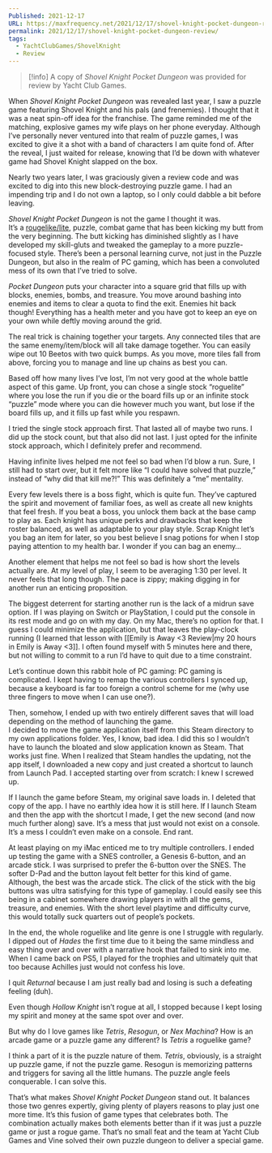 ```yaml
---
Published: 2021-12-17
URL: https://maxfrequency.net/2021/12/17/shovel-knight-pocket-dungeon-review/
permalink: 2021/12/17/shovel-knight-pocket-dungeon-review/
tags:
  - YachtClubGames/ShovelKnight
  - Review
---
```

> [!info] 
> A copy of *Shovel Knight Pocket Dungeon* was provided for review by Yacht Club Games. 

When *Shovel Knight Pocket Dungeon* was revealed last year, I saw a puzzle game featuring Shovel Knight and his pals (and frenemies). I thought that it was a neat spin-off idea for the franchise. The game reminded me of the matching, explosive games my wife plays on her phone everyday. Although I’ve personally never ventured into that realm of puzzle games, I was excited to give it a shot with a band of characters I am quite fond of. After the reveal, I just waited for release, knowing that I’d be down with whatever game had Shovel Knight slapped on the box.  

Nearly two years later, I was graciously given a review code and was excited to dig into this new block-destroying puzzle game. I had an impending trip and I do not own a laptop, so I only could dabble a bit before leaving.   

*Shovel Knight Pocket Dungeon* is not the game I thought it was.  
It’s a [rougelike/lite](https://youtu.be/G9FB5R4wVno), puzzle, combat game that has been kicking my butt from the very beginning. The butt kicking has diminished slightly as I have developed my skill-gluts and tweaked the gameplay to a more puzzle-focused style. There’s been a personal learning curve, not just in the Puzzle Dungeon, but also in the realm of PC gaming, which has been a convoluted mess of its own that I’ve tried to solve.  

*Pocket Dungeon* puts your character into a square grid that fills up with blocks, enemies, bombs, and treasure. You move around bashing into enemies and items to clear a quota to find the exit. Enemies hit back though! Everything has a health meter and you have got to keep an eye on your own while deftly moving around the grid.   

The real trick is chaining together your targets. Any connected tiles that are the same enemy/item/block will all take damage together. You can easily wipe out 10 Beetos with two quick bumps. As you move, more tiles fall from above, forcing you to manage and line up chains as best you can.   

Based off how many lives I’ve lost, I’m not very good at the whole battle aspect of this game. Up front, you can chose a single stock “roguelite” where you lose the run if you die or the board fills up or an infinite stock “puzzle” mode where you can die however much you want, but lose if the board fills up, and it fills up fast while you respawn.   

I tried the single stock approach first. That lasted all of maybe two runs. I did up the stock count, but that also did not last. I just opted for the infinite stock approach, which I definitely prefer and recommend.   

Having infinite lives helped me not feel so bad when I’d blow a run. Sure, I still had to start over, but it felt more like “I could have solved that puzzle,” instead of “why did that kill me?!” This was definitely a “me” mentality.   

Every few levels there is a boss fight, which is quite fun. They’ve captured the spirit and movement of familiar foes, as well as create all new knights that feel fresh. If you beat a boss, you unlock them back at the base camp to play as. Each knight has unique perks and drawbacks that keep the roster balanced, as well as adaptable to your play style. Scrap Knight let’s you bag an item for later, so you best believe I snag potions for when I stop paying attention to my health bar. I wonder if you can bag an enemy…  

Another element that helps me not feel so bad is how short the levels actually are. At my level of play, I seem to be averaging 1:30 per level. It never feels that long though. The pace is zippy; making digging in for another run an enticing proposition.   

The biggest deterrent for starting another run is the lack of a midrun save option. If I was playing on Switch or PlayStation, I could put the console in its rest mode and go on with my day. On my Mac, there’s no option for that. I guess I could minimize the application, but that leaves the play-clock running (I learned that lesson with [[Emily is Away <3 Review|my 20 hours in Emily is Away <3]]. I often found myself with 5 minutes here and there, but not willing to commit to a run I’d have to quit due to a time constraint.  

Let’s continue down this rabbit hole of PC gaming: PC gaming is complicated. I kept having to remap the various controllers I synced up, because a keyboard is far too foreign a control scheme for me (why use three fingers to move when I can use one?).   

Then, somehow, I ended up with two entirely different saves that will load depending on the method of launching the game.   
I decided to move the game application itself from this Steam directory to my own applications folder. Yes, I know, bad idea. I did this so I wouldn’t have to launch the bloated and slow application known as Steam. That works just fine. When I realized that Steam handles the updating, not the app itself, I downloaded a new copy and just created a shortcut to launch from Launch Pad. I accepted starting over from scratch: I knew I screwed up.  

If I launch the game before Steam, my original save loads in. I deleted that copy of the app. I have no earthly idea how it is still here. If I launch Steam and then the app with the shortcut I made, I get the new second (and now much further along) save. It’s a mess that just would not exist on a console. It’s a mess I couldn’t even make on a console. End rant.  

At least playing on my iMac enticed me to try multiple controllers. I ended up testing the game with a SNES controller, a Genesis 6-button, and an arcade stick. I was surprised to prefer the 6-button over the SNES. The softer D-Pad and the button layout felt better for this kind of game. Although, the best was the arcade stick. The click of the stick with the big buttons was ultra satisfying for this type of gameplay. I could easily see this being in a cabinet somewhere drawing players in with all the gems, treasure, and enemies. With the short level playtime and difficulty curve, this would totally suck quarters out of people’s pockets.  

In the end, the whole roguelike and lite genre is one I struggle with regularly. I dipped out of *Hades* the first time due to it being the same mindless and easy thing over and over with a narrative hook that failed to sink into me. When I came back on PS5, I played for the trophies and ultimately quit that too because Achilles just would not confess his love.  

I quit *Returnal* because I am just really bad and losing is such a defeating feeling (duh).   

Even though *Hollow Knight* isn’t rogue at all, I stopped because I kept losing my spirit and money at the same spot over and over.   

But why do I love games like *Tetris*, *Resogun*, or *Nex Machina*? How is an arcade game or a puzzle game any different? Is *Tetris* a roguelike game?  

I think a part of it is the puzzle nature of them. *Tetris*, obviously, is a straight up puzzle game, if not the puzzle game. Resogun is memorizing patterns and triggers for saving all the little humans. The puzzle angle feels conquerable. I can solve this.   

That’s what makes *Shovel Knight Pocket Dungeon* stand out. It balances those two genres expertly, giving plenty of players reasons to play just one more time. It’s this fusion of game types that celebrates both. The combination actually makes both elements better than if it was just a puzzle game or just a rogue game. That’s no small feat and the team at Yacht Club Games and Vine solved their own puzzle dungeon to deliver a special game.